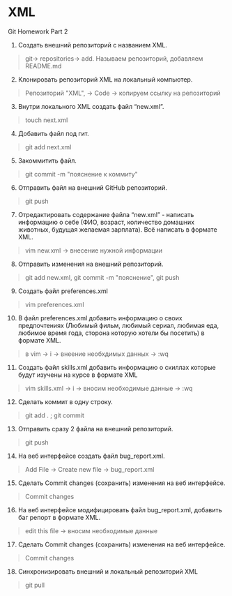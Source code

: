 # XML
Git Homework Part 2

1. Создать внешний репозиторий c названием XML.

> git-> repositories-> add. Называем репозиторий, добавляем README.md 

2. Клонировать репозиторий XML на локальный компьютер.

> Репозиторий "XML", -> Code -> копируем ссылку на репозиторий

3. Внутри локального XML создать файл “new.xml”.

> touch next.xml

4. Добавить файл под гит.

> git add next.xml

5. Закоммитить файл.

> git commit -m "пояснение к коммиту"

6. Отправить файл на внешний GitHub репозиторий.

> git push

7. Отредактировать содержание файла “new.xml” - написать информацию о себе (ФИО, возраст, количество домашних животных, будущая желаемая зарплата). Всё написать в формате XML.

> vim new.xml -> внесение нужной информации

8. Отправить изменения на внешний репозиторий.

> git add new.xml, git commit -m "пояснение", git push

9. Создать файл preferences.xml

> vim preferences.xml

10. В файл preferences.xml добавить информацию о своих предпочтениях (Любимый фильм, любимый сериал, любимая еда, любимое время года, сторона которую хотели бы посетить) в формате XML.

> в vim -> i -> внеение необхдимых данных -> :wq

11. Создать файл skills.xml добавить информацию о скиллах которые будут изучены на курсе в формате XML

> vim skills.xml -> i -> вносим необходимые данные -> :wq

12. Сделать коммит в одну строку.

> git add . ; git commit

13. Отправить сразу 2 файла на внешний репозиторий.

> git push

14. На веб интерфейсе создать файл bug_report.xml.

> Add File -> Create new file -> bug_report.xml

15. Сделать Commit changes (сохранить) изменения на веб интерфейсе.

> Commit changes

16. На веб интерфейсе модифицировать файл bug_report.xml, добавить баг репорт в формате XML.

> edit this file -> вносим необходимые данные

17. Сделать Commit changes (сохранить) изменения на веб интерфейсе.

> Commit changes

18. Синхронизировать внешний и локальный репозиторий XML

> git pull
